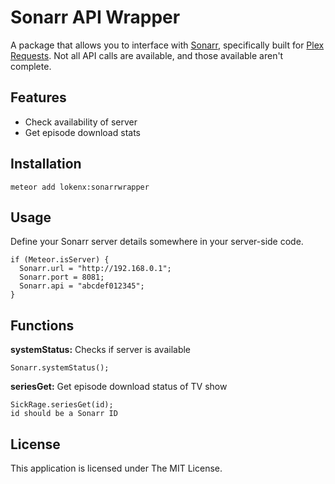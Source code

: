 # Sonarr API Wrapper

A package that allows you to interface with [Sonarr](https://sonarr.tv/), specifically built for [Plex Requests](https://github.com/lokenx/plexrequests-meteor/). Not all API calls are available, and those available aren't complete.

## Features
- Check availability of server
- Get episode download stats

## Installation

`meteor add lokenx:sonarrwrapper`

## Usage

Define your Sonarr server details somewhere in your server-side code.

    if (Meteor.isServer) {
      Sonarr.url = "http://192.168.0.1";
      Sonarr.port = 8081;
      Sonarr.api = "abcdef012345";
    }

## Functions

**systemStatus:** Checks if server is available

    Sonarr.systemStatus();

**seriesGet:** Get episode download status of TV show

    SickRage.seriesGet(id);
    id should be a Sonarr ID

## License

This application is licensed under The MIT License.
